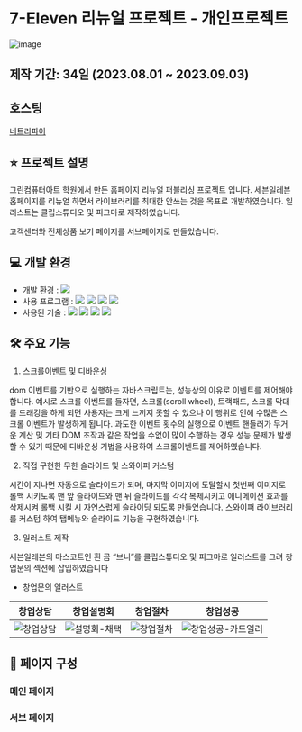 # 7-Eleven 리뉴얼 프로젝트 - 개인프로젝트
![image](https://github.com/DdaaaaaatG/7-ElevenRenewal/assets/85141928/4cf1a921-3a24-499f-9d53-85f4a3a3c940)
## 제작 기간: 34일 (2023.08.01 ~ 2023.09.03)
## 호스팅
[네트리파이](https://rainbow-puppy-f286c4.netlify.app/)  
## ⭐️ 프로젝트 설명
그린컴퓨터아트 학원에서 만든 홈페이지 리뉴얼 퍼블리싱 프로젝트 입니다. 세븐일레븐 홈페이지를 리뉴얼 하면서 라이브러리를 최대한 안쓰는 것을 목표로 개발하였습니다. 일러스트는 클립스튜디오 및 피그마로 제작하였습니다.

고객센터와 전체상품 보기 페이지를 서브페이지로 만들었습니다.
## 💻 개발 환경
+ 개발 환경 : <img src="https://img.shields.io/badge/windows10-0078D6?style=flat-square&logo=windows10&logoColor=white"/>
+ 사용 프로그램 : <img src="https://img.shields.io/badge/Vs code-007ACC?style=flat-square&logo=visualstudiocode&logoColor=white"/> <img src="https://img.shields.io/badge/Photoshop-31A8FF?style=flat-square&logo=adobephotoshop&logoColor=white"/> <img src="https://img.shields.io/badge/figma-F24E1E?style=flat-square&logo=figma&logoColor=white"/>  <img src="https://img.shields.io/badge/ClipStudio-999999?style=flat-square&"/>
+ 사용된 기술 :
  <img src="https://img.shields.io/badge/javascript-F7DF1E?style=flat-square&logo=javascript&logoColor=black"/> <img src="https://img.shields.io/badge/swiper-6332F6?style=flat-square&logo=swiper&logoColor=white"/> <img src="https://img.shields.io/badge/css3-1572B6?style=flat-square&logo=css3&logoColor=white"/> <img src="https://img.shields.io/badge/HTML5-E34F26?style=flat-square&"/> 
## 🛠️ 주요 기능
1.  스크롤이벤트 및 디바운싱

dom 이벤트를 기반으로 실행하는 자바스크립트는, 성능상의 이유로 이벤트를 제어해야합니다. 
예시로 스크롤 이벤트를 들자면, 스크롤(scroll wheel), 트랙패드, 스크롤 막대를 드래깅을 하게 되면 사용자는 크게 느끼지 못할 수 있으나 이 행위로 인해 수많은 스크롤 이벤트가 발생하게 됩니다.
과도한 이벤트 횟수의 실행으로 이벤트 핸들러가 무거운 계산 및 기타 DOM 조작과 같은 작업을 수없이 많이 수행하는 경우 성능 문제가 발생 할 수 있기 때문에 디바운싱 기법을 사용하여 스크롤이벤트를 제어하였습니다.

2. 직접 구현한 무한 슬라이드 및 스와이퍼 커스텀

시간이 지나면 자동으로 슬라이드가 되며, 마지막 이미지에 도달할시 첫번째 이미지로 롤백 시키도록 맨 앞 슬라이드와 맨 뒤 슬라이드를 각각 복제시키고 애니메이션 효과를 삭제시켜 롤백 시킬 시 자연스럽게 슬라이딩 되도록 만들었습니다. 
스와이퍼 라이브러리를 커스텀 하여 탭메뉴와 슬라이드 기능을 구현하였습니다.

3. 일러스트 제작

세븐일레븐의 마스코트인 흰 곰 “브니”를 클립스튜디오 및 피그마로 일러스트를 그려 창업문의 섹션에 삽입하였습니다
* 창업문의 일러스트


|창업상담|창업설명회|창업절차|창업성공|
|---|---|---|---|
|![창업상담](https://github.com/DdaaaaaatG/7-ElevenRenewal/assets/85141928/01e10217-66b8-4073-b4d1-2b63259a2ce4)|![설명회-채택](https://github.com/DdaaaaaatG/7-ElevenRenewal/assets/85141928/73a6bb3b-52b7-4b50-83c8-3d1db6771431)|![창업절차](https://github.com/DdaaaaaatG/7-ElevenRenewal/assets/85141928/bb234684-9cc9-4d5d-a518-aad8e2959ea5)|![창업성공-카드일러](https://github.com/DdaaaaaatG/7-ElevenRenewal/assets/85141928/3433fd6e-d332-4d14-818f-95ee426c21fb)|


## 👀 페이지 구성
### 메인 페이지

### 서브 페이지

